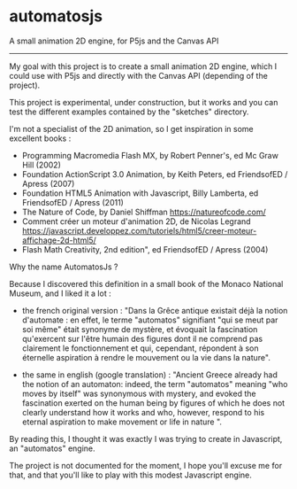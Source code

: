 # automatosjs
A small animation 2D engine, for P5js and the Canvas API

-----

My goal with this project is to create a small animation 2D engine, which I could use with P5js and directly with the Canvas API (depending of the project).

This project is experimental, under construction, but it works and you can test the different examples contained by the "sketches" directory.

I'm not a specialist of the 2D animation, so I get inspiration in some excellent books :

- Programming Macromedia Flash MX, by Robert Penner's, ed Mc Graw Hill (2002)
- Foundation ActionScript 3.0 Animation, by Keith Peters, ed FriendsofED / Apress (2007)
- Foundation HTML5 Animation with Javascript, Billy Lamberta, ed FriendsofED / Apress (2011)
- The Nature of Code, by Daniel Shiffman https://natureofcode.com/
- Comment créer un moteur d'animation 2D, de Nicolas Legrand
   https://javascript.developpez.com/tutoriels/html5/creer-moteur-affichage-2d-html5/
- Flash Math Creativity, 2nd edition", ed FriendsofED / Apress (2004)


Why the name AutomatosJs ?

Because I discovered this definition in a small book of the Monaco National Museum, and I liked it a lot :

- the french original version :
"Dans la Grêce antique existait déjà la notion d'automate : en effet, le terme "automatos" signifiant "qui se meut par soi même" était synonyme de mystère, et évoquait la fascination qu'exercent sur l'être humain des figures dont il ne comprend pas clairement le fonctionnement et qui, cependant, répondent à son éternelle aspiration à rendre le mouvement ou la vie dans la nature".

- the same in english (google translation) :
"Ancient Greece already had the notion of an automaton: indeed, the term "automatos" meaning "who moves by itself" was synonymous with mystery, and evoked the fascination exerted on the human being by figures of which he does not clearly understand how it works and who, however, respond to his eternal aspiration to make movement or life in nature ".


By reading this, I thought it was exactly I was trying to create in Javascript, an "automatos" engine.

The project is not documented for the moment, I hope you'll excuse me for that, and that you'll like to play with this modest Javascript engine.
